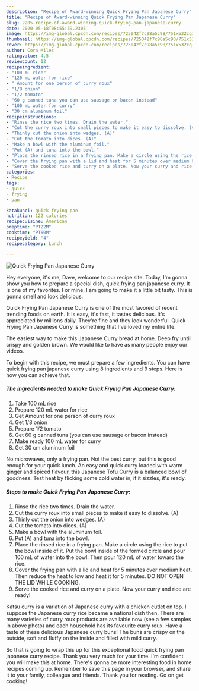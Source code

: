 ```yaml
---
description: "Recipe of Award-winning Quick Frying Pan Japanese Curry"
title: "Recipe of Award-winning Quick Frying Pan Japanese Curry"
slug: 2205-recipe-of-award-winning-quick-frying-pan-japanese-curry
date: 2020-05-18T08:55:39.230Z
image: https://img-global.cpcdn.com/recipes/725042f7c98a5c98/751x532cq70/quick-frying-pan-japanese-curry-recipe-main-photo.jpg
thumbnail: https://img-global.cpcdn.com/recipes/725042f7c98a5c98/751x532cq70/quick-frying-pan-japanese-curry-recipe-main-photo.jpg
cover: https://img-global.cpcdn.com/recipes/725042f7c98a5c98/751x532cq70/quick-frying-pan-japanese-curry-recipe-main-photo.jpg
author: Cora Miles
ratingvalue: 4.5
reviewcount: 12
recipeingredient:
- "100 mL rice"
- "120 mL water for rice"
- " Amount for one person of curry roux"
- "1/8 onion"
- "1/2 tomato"
- "60 g canned tuna you can use sausage or bacon instead"
- "100 mL water for curry"
- "30 cm aluminum foil"
recipeinstructions:
- "Rinse the rice two times. Drain the water."
- "Cut the curry roux into small pieces to make it easy to dissolve. (A)"
- "Thinly cut the onion into wedges. (A)"
- "Cut the tomato into dices. (A)"
- "Make a bowl with the aluminum foil."
- "Put (A) and tuna into the bowl."
- "Place the rinsed rice in a frying pan. Make a circle using the rice to put the bowl inside of it. Put the bowl inside of the formed circle and pour 100 mL of water into the bowl. Then pour 120 mL of water toward the rice."
- "Cover the frying pan with a lid and heat for 5 minutes over medium heat. Then reduce the heat to low and heat it for 5 minutes. DO NOT OPEN THE LID WHILE COOKING."
- "Serve the cooked rice and curry on a plate. Now your curry and rice are ready!"
categories:
- Recipe
tags:
- quick
- frying
- pan

katakunci: quick frying pan 
nutrition: 122 calories
recipecuisine: American
preptime: "PT22M"
cooktime: "PT60M"
recipeyield: "4"
recipecategory: Lunch

---
```



![Quick Frying Pan Japanese Curry](https://img-global.cpcdn.com/recipes/725042f7c98a5c98/751x532cq70/quick-frying-pan-japanese-curry-recipe-main-photo.jpg)

Hey everyone, it's me, Dave, welcome to our recipe site. Today, I'm gonna show you how to prepare a special dish, quick frying pan japanese curry. It is one of my favorites. For mine, I am going to make it a little bit tasty. This is gonna smell and look delicious.

Quick Frying Pan Japanese Curry is one of the most favored of recent trending foods on earth. It is easy, it's fast, it tastes delicious. It's appreciated by millions daily. They're fine and they look wonderful. Quick Frying Pan Japanese Curry is something that I've loved my entire life.

The easiest way to make this Japanese Curry bread at home. Deep fry until crispy and golden brown. We would like to have as many people enjoy our videos.


To begin with this recipe, we must prepare a few ingredients. You can have quick frying pan japanese curry using 8 ingredients and 9 steps. Here is how you can achieve that.

<!--inarticleads1-->

##### The ingredients needed to make Quick Frying Pan Japanese Curry:

1. Take 100 mL rice
1. Prepare 120 mL water for rice
1. Get  Amount for one person of curry roux
1. Get 1/8 onion
1. Prepare 1/2 tomato
1. Get 60 g canned tuna (you can use sausage or bacon instead)
1. Make ready 100 mL water for curry
1. Get 30 cm aluminum foil


No microwaves, only a frying pan. Not the best curry, but this is good enough for your quick lunch. An easy and quick curry loaded with warm ginger and spiced flavour, this Japanese Tofu Curry is a balanced bowl of goodness. Test heat by flicking some cold water in, if it sizzles, it&#39;s ready. 

<!--inarticleads2-->

##### Steps to make Quick Frying Pan Japanese Curry:

1. Rinse the rice two times. Drain the water.
1. Cut the curry roux into small pieces to make it easy to dissolve. (A)
1. Thinly cut the onion into wedges. (A)
1. Cut the tomato into dices. (A)
1. Make a bowl with the aluminum foil.
1. Put (A) and tuna into the bowl.
1. Place the rinsed rice in a frying pan. Make a circle using the rice to put the bowl inside of it. Put the bowl inside of the formed circle and pour 100 mL of water into the bowl. Then pour 120 mL of water toward the rice.
1. Cover the frying pan with a lid and heat for 5 minutes over medium heat. Then reduce the heat to low and heat it for 5 minutes. DO NOT OPEN THE LID WHILE COOKING.
1. Serve the cooked rice and curry on a plate. Now your curry and rice are ready!


Katsu curry is a variation of Japanese curry with a chicken cutlet on top. I suppose the Japanese curry rice became a national dish then. There are many varieties of curry roux products are available now (see a few samples in above photo) and each household has its favourite curry roux. Have a taste of these delicious Japanese curry buns! The buns are crispy on the outside, soft and fluffy on the inside and filled with mild curry. 

So that is going to wrap this up for this exceptional food quick frying pan japanese curry recipe. Thank you very much for your time. I'm confident you will make this at home. There's gonna be more interesting food in home recipes coming up. Remember to save this page in your browser, and share it to your family, colleague and friends. Thank you for reading. Go on get cooking!
